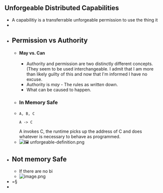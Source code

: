 ## Unforgeable Distributed Capabilities
- A capabilitiy is a transferrable unforgeable permission to use the thing it
-
- ## Permission vs Authority
	- #### May vs. Can
		- Authority and permission are two distinctly different concepts. (They seem to be used interchangeable. I admit that I am more than likely guilty of this and now that I'm informed I have no excuse.
		- Authority is *may* - The rules as *written* down.
		- What can be caused to happen.
	- ### In Memory Safe
	- ```
	  A, B, C
	  
	  A -> C
	  
	  ```
	  A invokes C, the runtime picks up the address of C and does whatever is necessary to behave as programmed.
	- ![🖼 unforgeable-definition.png](../assets/unforgeable-definition.png)
- ## Not memory Safe
	- If there are no bi
	- ![image.png](../assets/image_1699861401958_0.png)
- =§
-